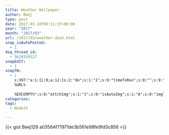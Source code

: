 ```yaml
---
title: Weather Wallpaper
author: Beej
type: post
date: 2017-03-10T00:11:37+00:00
year: "2017"
month: "2017/03"
url: /2017/03/weather-desk.html
snap_isAutoPosted:
  - 1
dsq_thread_id:
  - 5620359327
snapEdIT:
  - 1
snapTW:
  - |
    s:397:"a:1:{i:0;a:12:{s:2:"do";s:1:"1";s:9:"timeToRun";s:0:"";s:9:"msgFormat";s:27:"%TITLE%
    %URL%
    
    %EXCERPT%";s:8:"attchImg";s:1:"1";s:9:"isAutoImg";s:1:"A";s:8:"imgToUse";s:0:"";s:9:"isAutoURL";s:1:"A";s:8:"urlToUse";s:0:"";s:8:"isPosted";s:1:"1";s:4:"pgID";s:18:"839992174452252672";s:7:"postURL";s:53:"https://twitter.com/BeejSEA/status/839992174452252672";s:5:"pDate";s:19:"2017-03-10 00:11:58";}}";
categories:
tags:
  - NodeJS

---
```


{{< gist Beej126 a03564f71971de3b561e98fe9fd3c856 >}}
